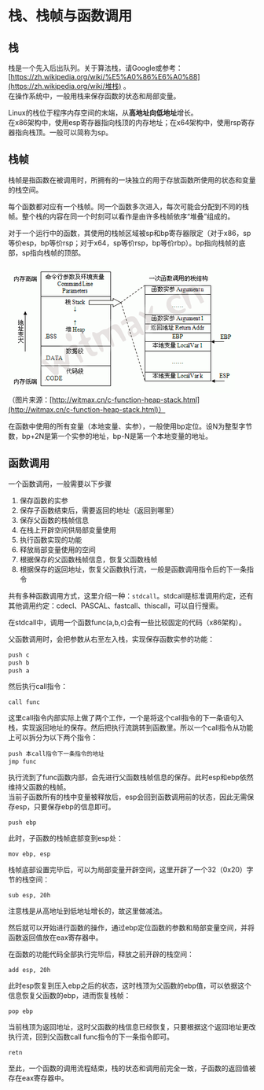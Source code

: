 # 栈、栈帧与函数调用

## 栈

栈是一个先入后出队列。关于算法栈，请Google或参考：[https://zh.wikipedia.org/wiki/%E5%A0%86%E6%A0%88](https://zh.wikipedia.org/wiki/堆栈) 。  
在操作系统中，一般用栈来保存函数的状态和局部变量。

Linux的栈位于程序内存空间的末端，从**高地址向低地址**增长。  
在x86架构中，使用esp寄存器指向栈顶的内存地址；在x64架构中，使用rsp寄存器指向栈顶。一般可以简称为sp。

## 栈帧

栈帧是指函数在被调用时，所拥有的一块独立的用于存放函数所使用的状态和变量的栈空间。

每个函数都对应有一个栈帧。同一个函数多次进入，每次可能会分配到不同的栈帧。整个栈的内容在同一个时刻可以看作是由许多栈帧依序“堆叠”组成的。

对于一个运行中的函数，其使用的栈帧区域被sp和bp寄存器限定（对于x86，sp等价esp，bp等价rsp；对于x64，sp等价rsp，bp等价rbp）。bp指向栈帧的底部，sp指向栈帧的顶部。

![](/pic/pwn/stack-20170713.png)  
（图片来源：[http://witmax.cn/c-function-heap-stack.html](http://witmax.cn/c-function-heap-stack.html)）

在函数中使用的所有变量（本地变量、实参），一般使用bp定位。设N为整型字节数，bp+2N是第一个实参的地址，bp-N是第一个本地变量的地址。

## 函数调用

一个函数调用，一般需要以下步骤

1. 保存函数的实参
2. 保存子函数结束后，需要返回的地址（返回到哪里）
3. 保存父函数的栈帧信息
4. 在栈上开辟空间供局部变量使用
5. 执行函数实现的功能
6. 释放局部变量使用的空间
7. 根据保存的父函数栈帧信息，恢复父函数栈帧
8. 根据保存的返回地址，恢复父函数执行流，一般是函数调用指令后的下一条指令

共有多种函数调用方式，这里介绍一种：`stdcall`。stdcall是标准调用约定，还有其他调用约定：cdecl、PASCAL、fastcall、thiscall，可以自行搜索。

在stdcall中，调用一个函数func\(a,b,c\)会有一些比较固定的代码（x86架构）。

父函数调用时，会把参数从右至左入栈，实现保存函数实参的功能：

```assembly
push c  
push b  
push a
```

然后执行call指令：

```assembly
call func
```

这里call指令内部实际上做了两个工作，一个是将这个call指令的下一条语句入栈，实现返回地址的保存。然后把执行流跳转到函数里。所以一个call指令从功能上可以拆分为以下两个指令：

```assembly
push 本call指令下一条指令的地址  
jmp func
```

执行流到了func函数内部，会先进行父函数栈帧信息的保存。此时esp和ebp依然维持父函数的栈帧。  
当前子函数所有的栈中变量被释放后，esp会回到函数调用前的状态，因此无需保存esp，只要保存ebp的信息即可。

```assembly
push ebp
```

此时，子函数的栈帧底部变到esp处：

```assembly
mov ebp, esp
```

栈帧底部设置完毕后，可以为局部变量开辟空间，这里开辟了一个32（0x20）字节的栈空间：

```assembly
sub esp, 20h
```

注意栈是从高地址到低地址增长的，故这里做减法。

然后就可以开始进行函数的操作，通过ebp定位函数的参数和局部变量空间，并将函数返回值放在eax寄存器中。

在函数的功能代码全部执行完毕后，释放之前开辟的栈空间：

```assembly
add esp, 20h
```

此时esp恢复到压入ebp之后的状态，这时栈顶为父函数的ebp值，可以依据这个信息恢复父函数的ebp，进而恢复栈帧：

```assembly
pop ebp
```

当前栈顶为返回地址，这时父函数的栈信息已经恢复，只要根据这个返回地址更改执行流，回到父函数call func指令的下一条指令即可。

```assembly
retn
```

至此，一个函数的调用流程结束，栈的状态和调用前完全一致，子函数的返回值被存在eax寄存器中。

